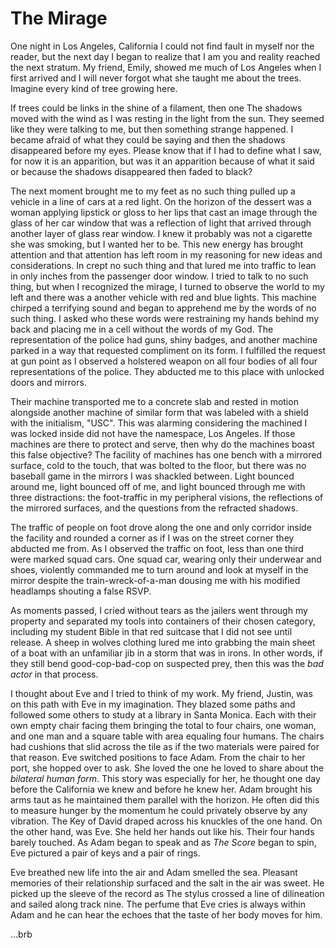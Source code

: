 # The Mirage

One night in Los Angeles, California I could not find fault in myself nor the reader, but the next day I began to realize that I am you and reality reached the next stratum. My friend, Emily, showed me much of Los Angeles when I first arrived and I will never forgot what she taught me about the trees. Imagine every kind of tree growing here.

If trees could be links in the shine of a filament, then one The shadows moved with the wind as I was resting in the light from the sun. They seemed like they were talking to me, but then something strange happened. I became afraid of what they could be saying and then the shadows disappeared before my eyes. Please know that if I had to define what I saw, for now it is an apparition, but was it an apparition because of what it said or because the shadows disappeared then faded to black?

The next moment brought me to my feet as no such thing pulled up a vehicle in a line of cars at a red light. On the horizon of the dessert was a woman applying lipstick or gloss to her lips that cast an image through the glass of her car window that was a reflection of light that arrived through another layer of glass rear window. I knew it probably was not a cigarette she was smoking, but I wanted her to be. This new energy has brought attention and that attention has left room in my reasoning for new ideas and considerations. In crept no such thing and that lured me into traffic to lean in only inches from the passenger door window. I tried to talk to no such thing, but when I recognized the mirage, I turned to observe the world to my left and there was a another vehicle with red and blue lights. This machine chirped a terrifying sound and began to apprehend me by the words of no such thing. I asked who these words were restraining my hands behind my back and placing me in a cell without the words of my God. The representation of the police had guns, shiny badges, and another machine parked in a way that requested compliment on its form. I fulfilled the request at gun point as I observed a holstered weapon on all four bodies of all four representations of the police. They abducted me to this place with unlocked doors and mirrors.

Their machine transported me to a concrete slab and rested in motion alongside another machine of similar form that was labeled with a shield with the initialism, "USC". This was alarming considering the machined I was locked inside did not have the namespace, Los Angeles. If those machines are there to protect and serve, then why do the machines boast this false objective? The facility of machines has one bench with a mirrored surface, cold to the touch, that was bolted to the floor, but there was no baseball game in the mirrors I was shackled between. Light bounced around me, light bounced off of me, and light bounced through me with three distractions: the foot-traffic in my peripheral visions, the reflections of the mirrored surfaces, and the questions from the refracted shadows.

The traffic of people on foot drove along the one and only corridor inside the facility and rounded a corner as if I was on the street corner they abducted me from. As I observed the traffic on foot, less than one third were marked squad cars. One squad car, wearing only their underwear and shoes, violently commanded me to turn around and look at myself in the mirror despite the train-wreck-of-a-man dousing me with his modified headlamps shouting a false RSVP.

As moments passed, I cried without tears as the jailers went through my property and separated my tools into containers of their chosen category, including my student Bible in that red suitcase that I did not see until release. A sheep in wolves clothing lured me into grabbing the main sheet of a boat with an unfamiliar jib in a storm that was in irons. In other words, if they still bend good-cop-bad-cop on suspected prey, then this was the _bad actor_ in that process.

I thought about Eve and I tried to think of my work. My friend, Justin, was on this path with Eve in my imagination. They blazed some paths and followed some others to study at a library in Santa Monica. Each with their own empty chair facing them bringing the total to four chairs, one woman, and one man and a square table with area equaling four humans. The chairs had cushions that slid across the tile as if the two materials were paired for that reason. Eve switched positions to face Adam. From the chair to her port, she hopped over to ask. She loved the one he loved to share about the _bilateral human form_. This story was especially for her, he thought one day before the California we knew and before he knew her. Adam brought his arms taut as he maintained them parallel with the horizon. He often did this to measure hunger by the momentum he could privately observe by any vibration. The Key of David draped across his knuckles of the one hand. On the other hand, was Eve. She held her hands out like his. Their four hands barely touched. As Adam began to speak and as _The Score_ began to spin, Eve pictured a pair of keys and a pair of rings.

Eve breathed new life into the air and Adam smelled the sea. Pleasant memories of their relationship surfaced and the salt in the air was sweet. He picked up the sleeve of the record as The stylus crossed a line of dilineation and sailed along track nine. The perfume that Eve cries is always within Adam and he can hear the echoes that the taste of her body moves for him.

...brb
